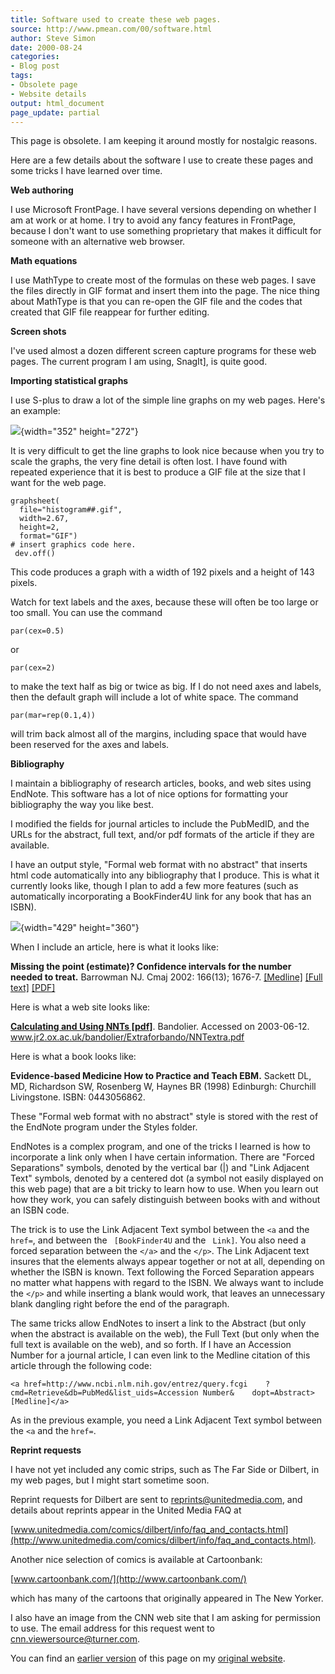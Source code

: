 ```yaml
---
title: Software used to create these web pages.
source: http://www.pmean.com/00/software.html
author: Steve Simon
date: 2000-08-24
categories:
- Blog post
tags:
- Obsolete page
- Website details
output: html_document
page_update: partial
---
```


This page is obsolete. I am keeping it around mostly for nostalgic reasons.

Here are a few details about the software I use to create these pages and some tricks I have learned over time.

<!---More--->

**Web authoring**

I use Microsoft FrontPage. I have several versions depending on whether I am at work or at home. I try to avoid any fancy features in FrontPage, because I don't want to use something proprietary that makes it difficult for someone with an alternative web browser.

**Math equations**

I use MathType to create most of the formulas on these web pages. I save the files directly in GIF format and insert them into the page. The nice thing about MathType is that you can re-open the GIF file and the codes that created that GIF file reappear for further editing.

**Screen shots**

I've used almost a dozen different screen capture programs for these web pages. The current program I am using, SnagIt], is quite good.

**Importing statistical graphs**

I use S-plus to draw a lot of the simple line graphs on my web pages. Here's an example:

![](http://www.pmean.com/images/03/mle1a.gif){width="352" height="272"}

It is very difficult to get the line graphs to look nice because when you try to scale the graphs, the very fine detail is often lost. I have found with repeated experience that it is best to produce a GIF file at the size that I want for the web page.

```{}
graphsheet(
  file="histogram##.gif", 
  width=2.67,
  height=2,
  format="GIF")
# insert graphics code here.
 dev.off()
```

This code produces a graph with a width of 192 pixels and a height of 143 pixels.

Watch for text labels and the axes, because these will often be too large or too small. You can use the command

`par(cex=0.5)`

or

`par(cex=2)`

to make the text half as big or twice as big. If I do not need axes and labels, then the default graph will include a lot of white space. The command

`par(mar=rep(0.1,4))`

will trim back almost all of the margins, including space that would have been reserved for the axes and labels.

**Bibliography**

I maintain a bibliography of research articles, books, and web sites using EndNote. This software has a lot of nice options for formatting your bibliography the way you like best.

I modified the fields for journal articles to include the PubMedID, and the URLs for the abstract, full text, and/or pdf formats of the article if they are available.

I have an output style, "Formal web format with no abstract" that inserts html code automatically into any bibliography that I produce. This is what it currently looks like, though I plan to add a few more features (such as automatically incorporating a BookFinder4U link for any book that has an ISBN).

![](http://www.pmean.com/images/00/software1.gif){width="429" height="360"}

When I include an article, here is what it looks like:

**Missing the point (estimate)? Confidence intervals for the number needed to treat.** Barrowman NJ. Cmaj 2002: 166(13); 1676-7. [[Medline]](http://www.ncbi.nlm.nih.gov/entrez/query.fcgi?cmd=Retrieve&db=PubMed&list_uids=12126323&dopt=Abstract) [[Full text]](http://www.cmaj.ca/cgi/content/full/166/13/1676) [[PDF]](http://www.cmaj.ca/cgi/reprint/166/13/1676.pdf)

Here is what a web site looks like:

**[Calculating and Using NNTs [pdf]](http://www.jr2.ox.ac.uk/bandolier/Extraforbando/NNTextra.pdf)**. Bandolier. Accessed on 2003-06-12. www.jr2.ox.ac.uk/bandolier/Extraforbando/NNTextra.pdf

Here is what a book looks like:

**Evidence-based Medicine How to Practice and Teach EBM.** Sackett
DL, MD, Richardson SW, Rosenberg W, Haynes BR (1998) Edinburgh:
Churchill Livingstone. ISBN: 0443056862.

These "Formal web format with no abstract" style is stored with the rest of the EndNote program under the Styles folder.

EndNotes is a complex program, and one of the tricks I learned is how to incorporate a link only when I have certain information. There are "Forced Separations" symbols, denoted by the vertical bar (|) and "Link Adjacent Text" symbols, denoted by a centered dot (a symbol not easily displayed on this web page) that are a bit tricky to learn how to use. When you learn out how they work, you can safely distinguish between books with and without an ISBN code.

The trick is to use the Link Adjacent Text symbol between the `<a` and the ` href=`, and between the ` [BookFinder4U` and the ` Link]`. You also need a forced separation between the `</a>` and the `</p>`. The Link Adjacent text insures that the elements always appear together or not at all, depending on whether the ISBN is known. Text following the Forced Separation appears no matter what happens with regard to the ISBN. We always want to include the `</p>` and while inserting a blank would work, that leaves an unnecessary blank dangling right before the end of the paragraph.

The same tricks allow EndNotes to insert a link to the Abstract (but only when the abstract is available on the web), the Full Text (but only when the full text is available on the web), and so forth. If I have an Accession Number for a journal article, I can even link to the Medline citation of this article through the following code:

`<a href=http://www.ncbi.nlm.nih.gov/entrez/query.fcgi    ?cmd=Retrieve&db=PubMed&list_uids=Accession Number&    dopt=Abstract>[Medline]</a>`

As in the previous example, you need a Link Adjacent Text symbol between the `<a` and the `href=`.

**Reprint requests**

I have not yet included any comic strips, such as The Far Side or Dilbert, in my web pages, but I might start sometime soon.

Reprint requests for Dilbert are sent to <reprints@unitedmedia.com>, and details about reprints appear in the United Media FAQ at

[www.unitedmedia.com/comics/dilbert/info/faq_and_contacts.html](http://www.unitedmedia.com/comics/dilbert/info/faq_and_contacts.html).

Another nice selection of comics is available at Cartoonbank:

[www.cartoonbank.com/](http://www.cartoonbank.com/)

which has many of the cartoons that originally appeared in The New Yorker.

I also have an image from the CNN web site that I am asking for permission to use. The email address for this request went to cnn.viewersource@turner.com.

You can find an [earlier version][sim1] of this page on my [original website][sim2].

[sim1]: http://www.pmean.com/00/software.html
[sim2]: http://www.pmean.com/original_site.html
